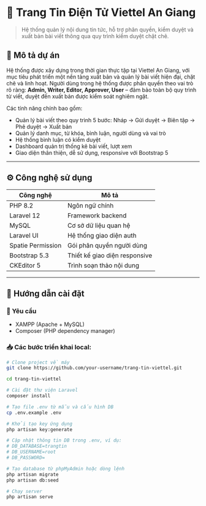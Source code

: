# 📰 Trang Tin Điện Tử Viettel An Giang

> Hệ thống quản lý nội dung tin tức, hỗ trợ phân quyền, kiểm duyệt và xuất bản bài viết thông qua quy trình kiểm duyệt chặt chẽ.

## 📌 Mô tả dự án

Hệ thống được xây dựng trong thời gian thực tập tại Viettel An Giang, với mục tiêu phát triển một nền tảng xuất bản và quản lý bài viết hiện đại, chặt chẽ và linh hoạt. Người dùng trong hệ thống được phân quyền theo vai trò rõ ràng: **Admin, Writer, Editor, Approver, User** – đảm bảo toàn bộ quy trình từ viết, duyệt đến xuất bản được kiểm soát nghiêm ngặt.

Các tính năng chính bao gồm:
- Quản lý bài viết theo quy trình 5 bước: Nháp → Gửi duyệt → Biên tập → Phê duyệt → Xuất bản
- Quản lý danh mục, từ khóa, bình luận, người dùng và vai trò
- Hệ thống bình luận có kiểm duyệt
- Dashboard quản trị thống kê bài viết, lượt xem
- Giao diện thân thiện, dễ sử dụng, responsive với Bootstrap 5

---

## ⚙️ Công nghệ sử dụng

| Công nghệ | Mô tả |
|----------|-------|
| PHP 8.2 | Ngôn ngữ chính |
| Laravel 12 | Framework backend |
| MySQL | Cơ sở dữ liệu quan hệ |
| Laravel UI | Hệ thống giao diện auth |
| Spatie Permission | Gói phân quyền người dùng |
| Bootstrap 5.3 | Thiết kế giao diện responsive |
| CKEditor 5 | Trình soạn thảo nội dung |

---

## 🚀 Hướng dẫn cài đặt

### 🔧 Yêu cầu
- XAMPP (Apache + MySQL)
- Composer (PHP dependency manager)

### 📥 Các bước triển khai local:

```bash
# Clone project về máy
git clone https://github.com/your-username/trang-tin-viettel.git

cd trang-tin-viettel

# Cài đặt thư viện Laravel
composer install

# Tạo file .env từ mẫu và cấu hình DB
cp .env.example .env

# Khởi tạo key ứng dụng
php artisan key:generate

# Cập nhật thông tin DB trong .env, ví dụ:
# DB_DATABASE=trangtin
# DB_USERNAME=root
# DB_PASSWORD=

# Tạo database từ phpMyAdmin hoặc dòng lệnh
php artisan migrate
php artisan db:seed

# Chạy server
php artisan serve

